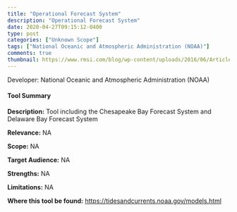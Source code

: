 ```yaml
---
title: "Operational Forecast System"
description: "Operational Forecast System"
date: 2020-04-27T09:15:12-0400
type: post
categories: ["Unknown Scope"]
tags: ["National Oceanic and Atmospheric Administration (NOAA)"]
comments: true
thumbnail: https://www.rmsi.com/blog/wp-content/uploads/2016/06/Article-04.jpg
---
```

Developer: National Oceanic and Atmospheric Administration (NOAA)

#### Tool Summary
**Description:** Tool including the Chesapeake Bay Forecast System and Delaware Bay Forecast System

**Relevance:** NA

**Scope:** NA

**Target Audience:** NA

**Strengths:** NA

**Limitations:** NA

**Where this tool be found:** https://tidesandcurrents.noaa.gov/models.html
